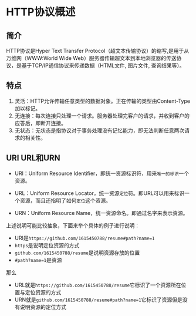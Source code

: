 # HTTP协议概述
## 简介
HTTP协议是Hyper Text Transfer Protocol（超文本传输协议）的缩写,是用于从万维网（WWW:World Wide Web）服务器传输超文本到本地浏览器的传送协议，是基于TCP/IP通信协议来传递数据（HTML文件, 图片文件, 查询结果等）。

## 特点
1. 灵活：HTTP允许传输任意类型的数据对象。正在传输的类型由Content-Type加以标记。
1. 无连接：每次连接只处理一个请求。服务器处理完客户的请求，并收到客户的应答后，即断开连接。
1. 无状态：无状态是指协议对于事务处理没有记忆能力，即无法判断任意两次请求的相关性。

## URI URL和URN
- URI：Uniform Resource Identifier，即统一资源标识符，用来`唯一的标识`一个资源。

- URL：Uniform Resource Locator，统一资源`定位`符。即URL可以用来标识一个资源，而且还指明了如何`定位`这个资源。

- URN：Uniform Resource Name，统一资源命名。即通过名字来表示资源。

上述说明可能比较抽象，下面来举个具体的例子进行说明：

- URI是`https://github.com/1615450788/resume#path?name=1`
- `https`是说明定位资源的方式
- `github.com/1615450788/resume`是说明资源存放的位置
- `#path?name=1`是资源

那么

- URL就是`https://github.com/1615450788/resume`它标识了一个资源所在位置与定位资源的方式
- URN就是`github.com/1615450788/resume#path?name=1`它标识了资源但是没有说明资源的定位方式

